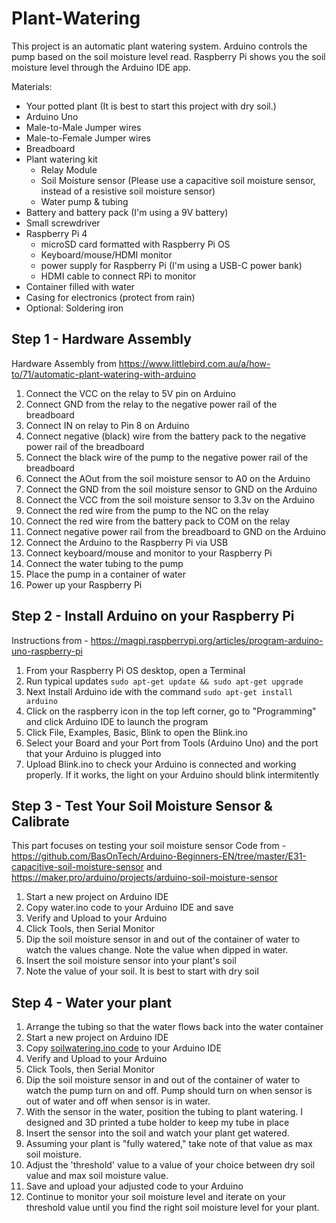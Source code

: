 # Plant-Watering

This project is an automatic plant watering system. Arduino controls the pump based on the soil moisture level read. Raspberry Pi shows you the soil moisture level through the Arduino IDE app.

Materials:
- Your potted plant (It is best to start this project with dry soil.)
- Arduino Uno
- Male-to-Male Jumper wires
- Male-to-Female Jumper wires
- Breadboard
- Plant watering kit 
  - Relay Module
  - Soil Moisture sensor (Please use a capacitive soil moisture sensor, instead of a resistive soil moisture sensor)
  - Water pump & tubing
- Battery and battery pack (I'm using a 9V battery)
- Small screwdriver
- Raspberry Pi 4
  - microSD card formatted with Raspberry Pi OS
  - Keyboard/mouse/HDMI monitor
  - power supply for Raspberry Pi (I'm using a USB-C power bank)
  - HDMI cable to connect RPi to monitor
- Container filled with water
- Casing for electronics (protect from rain)
- Optional: Soldering iron

## Step 1 - Hardware Assembly
Hardware Assembly from https://www.littlebird.com.au/a/how-to/71/automatic-plant-watering-with-arduino
1. Connect the VCC on the relay to 5V pin on Arduino
2. Connect GND from the relay to the negative power rail of the breadboard
3. Connect IN on relay to Pin 8 on Arduino
4. Connect negative (black) wire from the battery pack to the negative power rail of the breadboard
5. Connect the black wire of the pump to the negative power rail of the breadboard
6. Connect the AOut from the soil moisture sensor to A0 on the Arduino
7. Connect the GND from the soil moisture sensor to GND on the Arduino
8. Connect the VCC from the soil moisture sensor to 3.3v on the Arduino
9. Connect the red wire from the pump to the NC on the relay
10. Connect the red wire from the battery pack to COM on the relay
11. Connect negative power rail from the breadboard to GND on the Arduino
12. Connect the Arduino to the Raspberry Pi via USB
13. Connect keyboard/mouse and monitor to your Raspberry Pi
14. Connect the water tubing to the pump
15. Place the pump in a container of water
16. Power up your Raspberry Pi

## Step 2 - Install Arduino on your Raspberry Pi
Instructions from - https://magpi.raspberrypi.org/articles/program-arduino-uno-raspberry-pi
1. From your Raspberry Pi OS desktop, open a Terminal
2. Run typical updates ```sudo apt-get update && sudo apt-get upgrade```
3. Next Install Arduino ide with the command ```sudo apt-get install arduino```
4. Click on the raspberry icon in the top left corner, go to "Programming" and click Arduino IDE to launch the program
5. Click File, Examples, Basic, Blink to open the Blink.ino
6. Select your Board and your Port from Tools (Arduino Uno) and the port that your Arduino is plugged into
7. Upload Blink.ino to check your Arduino is connected and working properly. If it works, the light on your Arduino should blink intermitently

## Step 3 - Test Your Soil Moisture Sensor & Calibrate
This part focuses on testing your soil moisture sensor
Code from - https://github.com/BasOnTech/Arduino-Beginners-EN/tree/master/E31-capacitive-soil-moisture-sensor and https://maker.pro/arduino/projects/arduino-soil-moisture-sensor
1. Start a new project on Arduino IDE
2. Copy water.ino code to your Arduino IDE and save
3. Verify and Upload to your Arduino
4. Click Tools, then Serial Monitor
5. Dip the soil moisture sensor in and out of the container of water to watch the values change. Note the value when dipped in water.
6. Insert the soil moisture sensor into your plant's soil
7. Note the value of your soil. It is best to start with dry soil

## Step 4 - Water your plant
1. Arrange the tubing so that the water flows back into the water container
2. Start a new project on Arduino IDE
3. Copy <a href="https://github.com/carolinedunn/Plant-Watering/blob/master/soilwatering.ino">soilwatering.ino code</a> to your Arduino IDE
4. Verify and Upload to your Arduino
5. Click Tools, then Serial Monitor
6. Dip the soil moisture sensor in and out of the container of water to watch the pump turn on and off. Pump should turn on when sensor is out of water and off when sensor is in water.
7. With the sensor in the water, position the tubing to plant watering. I designed and 3D printed a tube holder to keep my tube in place
8. Insert the sensor into the soil and watch your plant get watered.
9. Assuming your plant is "fully watered," take note of that value as max soil moisture.
9. Adjust the 'threshold' value to a value of your choice between dry soil value and max soil moisture value.
10. Save and upload your adjusted code to your Arduino
11. Continue to monitor your soil moisture level and iterate on your threshold value until you find the right soil moisture level for your plant.

